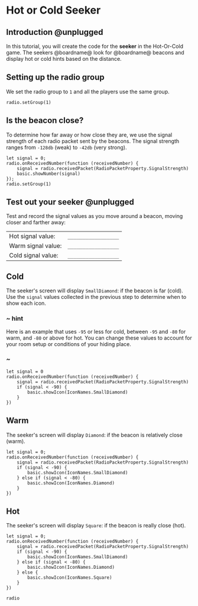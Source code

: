 # Hot or Cold Seeker

## Introduction @unplugged

In this tutorial, you will create the code for the **seeker**
in the Hot-Or-Cold game. The seekers @boardname@ look for @boardname@ beacons and display hot or cold hints
based on the distance.

## Setting up the radio group

We set the radio group to ``1`` and all the players use the same group.

```blocks
radio.setGroup(1)
```

## Is the beacon close?

To determine how far away or how close they are, we use the signal strength of each radio packet sent by the beacons. The signal strength ranges from ``-128db`` (weak) to ``-42db`` (very strong). 

```blocks
let signal = 0;
radio.onReceivedNumber(function (receivedNumber) {
    signal = radio.receivedPacket(RadioPacketProperty.SignalStrength)
    basic.showNumber(signal)
});
radio.setGroup(1)
```

## Test out your seeker @unplugged

Test and record the signal values as you move around a beacon, moving closer and farther away:

| | |
|-|-|
| Hot signal value: | ``_________________`` |
| Warm signal value: | ``_________________`` |
| Cold signal value: | ``_________________`` |

## Cold

The seeker's screen will display ``SmallDiamond``: if the beacon is far (cold). Use the ``signal`` values collected in the previous step to determine when to show each icon.

### ~ hint
Here is an example that uses ``-95`` or less for cold, between ``-95`` and ``-80`` for warm, and ``-80`` or above for hot. You can change these values to account for your room setup or conditions of your hiding place.

### ~

```blocks
let signal = 0
radio.onReceivedNumber(function (receivedNumber) {
    signal = radio.receivedPacket(RadioPacketProperty.SignalStrength)
    if (signal < -90) {
        basic.showIcon(IconNames.SmallDiamond)
    }
})
```

## Warm

The seeker's screen will display ``Diamond``: if the beacon is relatively close (warm).

```blocks
let signal = 0;
radio.onReceivedNumber(function (receivedNumber) {
    signal = radio.receivedPacket(RadioPacketProperty.SignalStrength)
    if (signal < -90) {
        basic.showIcon(IconNames.SmallDiamond)
    } else if (signal < -80) {
        basic.showIcon(IconNames.Diamond)
    }
})
```

## Hot

The seeker's screen will display ``Square``: if the beacon is really close (hot).

```blocks
let signal = 0;
radio.onReceivedNumber(function (receivedNumber) {
    signal = radio.receivedPacket(RadioPacketProperty.SignalStrength)
    if (signal < -90) {
        basic.showIcon(IconNames.SmallDiamond)
    } else if (signal < -80) {
        basic.showIcon(IconNames.Diamond)
    } else {
        basic.showIcon(IconNames.Square)
    }
})
```

```package
radio
```
